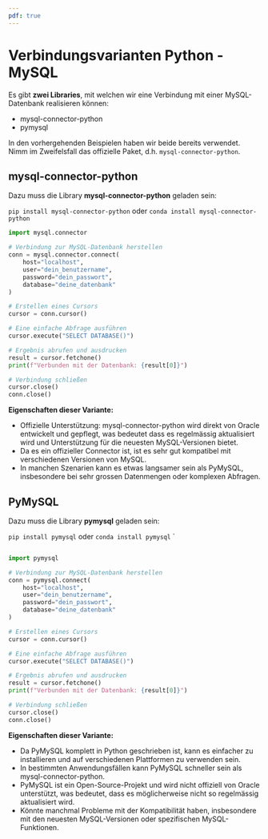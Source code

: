 ```yaml
---
pdf: true
---
```


# Verbindungsvarianten Python - MySQL

Es gibt **zwei Libraries**, mit welchen wir eine Verbindung mit einer MySQL-Datenbank realisieren können:

* mysql-connector-python
* pymysql

In den vorhergehenden Beispielen haben wir beide bereits verwendet. Nimm im Zweifelsfall das offizielle Paket, d.h. `mysql-connector-python`.

## mysql-connector-python
Dazu muss die Library **mysql-connector-python** geladen sein:

`pip install mysql-connector-python` oder `conda install mysql-connector-python`

```py title="Verbindungsbeispiel mit mysql-connector-python" linenums="1"
import mysql.connector

# Verbindung zur MySQL-Datenbank herstellen
conn = mysql.connector.connect(
    host="localhost",
    user="dein_benutzername",
    password="dein_passwort",
    database="deine_datenbank"
)

# Erstellen eines Cursors
cursor = conn.cursor()

# Eine einfache Abfrage ausführen
cursor.execute("SELECT DATABASE()")

# Ergebnis abrufen und ausdrucken
result = cursor.fetchone()
print(f"Verbunden mit der Datenbank: {result[0]}")

# Verbindung schließen
cursor.close()
conn.close()


```

**Eigenschaften dieser Variante:**

* Offizielle Unterstützung: mysql-connector-python wird direkt von Oracle entwickelt und gepflegt, was bedeutet dass es regelmässig aktualisiert wird und Unterstützung für die neuesten MySQL-Versionen bietet.
* Da es ein offizieller Connector ist, ist es sehr gut kompatibel mit verschiedenen Versionen von MySQL.
* In manchen Szenarien kann es etwas langsamer sein als PyMySQL, insbesondere bei sehr grossen Datenmengen oder komplexen Abfragen.



## PyMySQL

Dazu muss die Library **pymysql** geladen sein:

`pip install pymysql` oder `conda install pymysql`
`

```py title="Verbindungsbeispiel mit pymysql" linenums="1"

import pymysql

# Verbindung zur MySQL-Datenbank herstellen
conn = pymysql.connect(
    host="localhost",
    user="dein_benutzername",
    password="dein_passwort",
    database="deine_datenbank"
)

# Erstellen eines Cursors
cursor = conn.cursor()

# Eine einfache Abfrage ausführen
cursor.execute("SELECT DATABASE()")

# Ergebnis abrufen und ausdrucken
result = cursor.fetchone()
print(f"Verbunden mit der Datenbank: {result[0]}")

# Verbindung schließen
cursor.close()
conn.close()

```

**Eigenschaften dieser Variante:**

* Da PyMySQL komplett in Python geschrieben ist, kann es einfacher zu installieren und auf verschiedenen Plattformen zu verwenden sein.
* In bestimmten Anwendungsfällen kann PyMySQL schneller sein als mysql-connector-python.
* PyMySQL ist ein Open-Source-Projekt und wird nicht offiziell von Oracle unterstützt, was bedeutet, dass es möglicherweise nicht so regelmässig aktualisiert wird.
* Könnte manchmal Probleme mit der Kompatibilität haben, insbesondere mit den neuesten MySQL-Versionen oder spezifischen MySQL-Funktionen.

